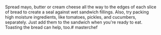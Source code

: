 Spread mayo, butter or cream cheese all the way to the edges of each slice of bread to create a seal against wet sandwich fillings. Also, try packing high moisture ingredients, like tomatoes, pickles, and cucumbers, separately. Just add them to the sandwich when you're ready to eat. Toasting the bread can help, too.# masterchef
